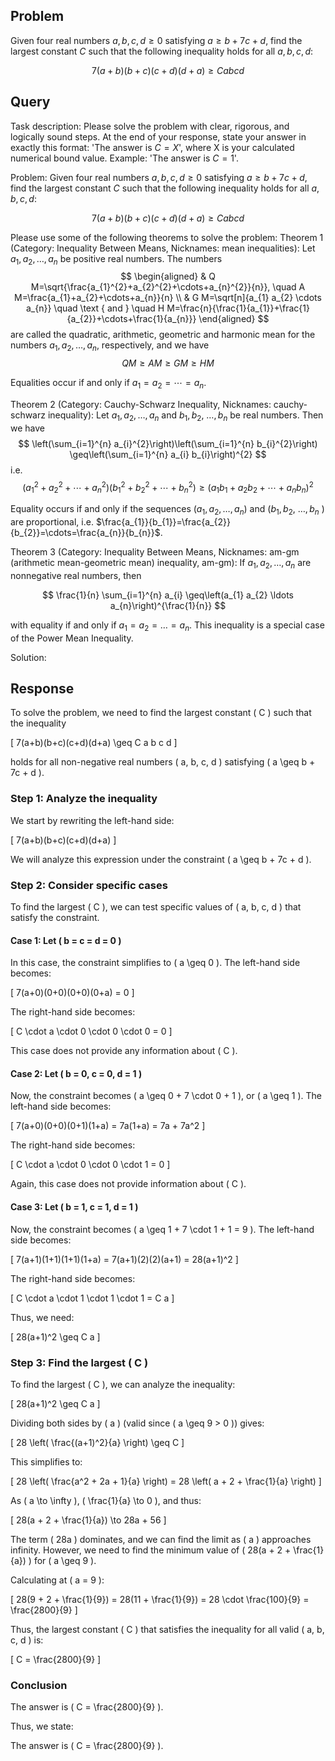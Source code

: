 ## Problem

Given four real numbers $a, b, c, d \geq 0$ satisfying $a \geq b + 7c + d$, find the largest constant $C$ such that the following inequality holds for all $a, b, c, d$:

$$
7(a+b)(b+c)(c+d)(d+a) \geq C a b c d
$$

## Query

Task description: Please solve the problem with clear, rigorous, and logically sound steps. At the end of your response, state your answer in exactly this format: 'The answer is $C=X$', where X is your calculated numerical bound value. Example: 'The answer is $C=1$'.

Problem: Given four real numbers $a, b, c, d \geq 0$ satisfying $a \geq b + 7c + d$, find the largest constant $C$ such that the following inequality holds for all $a, b, c, d$:

$$
7(a+b)(b+c)(c+d)(d+a) \geq C a b c d
$$

Please use some of the following theorems to solve the problem:
Theorem 1 (Category: Inequality Between Means, Nicknames: mean inequalities): Let $a_{1}, a_{2}, \ldots, a_{n}$ be positive real numbers. The numbers
$$
\begin{aligned}
& Q M=\sqrt{\frac{a_{1}^{2}+a_{2}^{2}+\cdots+a_{n}^{2}}{n}}, \quad A M=\frac{a_{1}+a_{2}+\cdots+a_{n}}{n} \\
& G M=\sqrt[n]{a_{1} a_{2} \cdots a_{n}} \quad \text { and } \quad H M=\frac{n}{\frac{1}{a_{1}}+\frac{1}{a_{2}}+\cdots+\frac{1}{a_{n}}}
\end{aligned}
$$
are called the quadratic, arithmetic, geometric and harmonic mean for the numbers $a_{1}, a_{2}, \ldots, a_{n}$, respectively, and we have
$$
Q M \geq A M \geq G M \geq H M
$$

Equalities occur if and only if $a_{1}=a_{2}=\cdots=a_{n}$.

Theorem 2 (Category: Cauchy-Schwarz Inequality, Nicknames: cauchy-schwarz inequality): Let $a_{1}, a_{2}, \ldots, a_{n}$ and $b_{1}, b_{2}$, $\ldots, b_{n}$ be real numbers. Then we have
$$
\left(\sum_{i=1}^{n} a_{i}^{2}\right)\left(\sum_{i=1}^{n} b_{i}^{2}\right) \geq\left(\sum_{i=1}^{n} a_{i} b_{i}\right)^{2}
$$
i.e.
$$
\left(a_{1}^{2}+a_{2}^{2}+\cdots+a_{n}^{2}\right)\left(b_{1}^{2}+b_{2}^{2}+\cdots+b_{n}^{2}\right) \geq\left(a_{1} b_{1}+a_{2} b_{2}+\cdots+a_{n} b_{n}\right)^{2}
$$

Equality occurs if and only if the sequences $\left(a_{1}, a_{2}, \ldots, a_{n}\right)$ and $\left(b_{1}, b_{2}\right.$, $\ldots, b_{n}$ ) are proportional, i.e. $\frac{a_{1}}{b_{1}}=\frac{a_{2}}{b_{2}}=\cdots=\frac{a_{n}}{b_{n}}$.

Theorem 3 (Category: Inequality Between Means, Nicknames: am-gm (arithmetic mean-geometric mean) inequality, am-gm): If $a_{1}, a_{2}, \ldots, a_{n}$ are nonnegative real numbers, then

$$
\frac{1}{n} \sum_{i=1}^{n} a_{i} \geq\left(a_{1} a_{2} \ldots a_{n}\right)^{\frac{1}{n}}
$$

with equality if and only if $a_{1}=a_{2}=\ldots=a_{n}$. This inequality is a special case of the Power Mean Inequality.

Solution:

## Response

To solve the problem, we need to find the largest constant \( C \) such that the inequality 

\[
7(a+b)(b+c)(c+d)(d+a) \geq C a b c d
\]

holds for all non-negative real numbers \( a, b, c, d \) satisfying \( a \geq b + 7c + d \).

### Step 1: Analyze the inequality

We start by rewriting the left-hand side:

\[
7(a+b)(b+c)(c+d)(d+a)
\]

We will analyze this expression under the constraint \( a \geq b + 7c + d \).

### Step 2: Consider specific cases

To find the largest \( C \), we can test specific values of \( a, b, c, d \) that satisfy the constraint. 

#### Case 1: Let \( b = c = d = 0 \)

In this case, the constraint simplifies to \( a \geq 0 \). The left-hand side becomes:

\[
7(a+0)(0+0)(0+0)(0+a) = 0
\]

The right-hand side becomes:

\[
C \cdot a \cdot 0 \cdot 0 \cdot 0 = 0
\]

This case does not provide any information about \( C \).

#### Case 2: Let \( b = 0, c = 0, d = 1 \)

Now, the constraint becomes \( a \geq 0 + 7 \cdot 0 + 1 \), or \( a \geq 1 \). The left-hand side becomes:

\[
7(a+0)(0+0)(0+1)(1+a) = 7a(1+a) = 7a + 7a^2
\]

The right-hand side becomes:

\[
C \cdot a \cdot 0 \cdot 0 \cdot 1 = 0
\]

Again, this case does not provide information about \( C \).

#### Case 3: Let \( b = 1, c = 1, d = 1 \)

Now, the constraint becomes \( a \geq 1 + 7 \cdot 1 + 1 = 9 \). The left-hand side becomes:

\[
7(a+1)(1+1)(1+1)(1+a) = 7(a+1)(2)(2)(a+1) = 28(a+1)^2
\]

The right-hand side becomes:

\[
C \cdot a \cdot 1 \cdot 1 \cdot 1 = C a
\]

Thus, we need:

\[
28(a+1)^2 \geq C a
\]

### Step 3: Find the largest \( C \)

To find the largest \( C \), we can analyze the inequality:

\[
28(a+1)^2 \geq C a
\]

Dividing both sides by \( a \) (valid since \( a \geq 9 > 0 \)) gives:

\[
28 \left( \frac{(a+1)^2}{a} \right) \geq C
\]

This simplifies to:

\[
28 \left( \frac{a^2 + 2a + 1}{a} \right) = 28 \left( a + 2 + \frac{1}{a} \right)
\]

As \( a \to \infty \), \( \frac{1}{a} \to 0 \), and thus:

\[
28(a + 2 + \frac{1}{a}) \to 28a + 56
\]

The term \( 28a \) dominates, and we can find the limit as \( a \) approaches infinity. However, we need to find the minimum value of \( 28(a + 2 + \frac{1}{a}) \) for \( a \geq 9 \).

Calculating at \( a = 9 \):

\[
28(9 + 2 + \frac{1}{9}) = 28(11 + \frac{1}{9}) = 28 \cdot \frac{100}{9} = \frac{2800}{9}
\]

Thus, the largest constant \( C \) that satisfies the inequality for all valid \( a, b, c, d \) is:

\[
C = \frac{2800}{9}
\]

### Conclusion

The answer is \( C = \frac{2800}{9} \).

Thus, we state:

The answer is \( C = \frac{2800}{9} \).